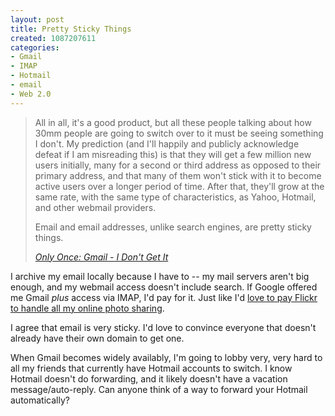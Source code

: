 ```yaml
--- 
layout: post
title: Pretty Sticky Things
created: 1087207611
categories: 
- Gmail
- IMAP
- Hotmail
- email
- Web 2.0
---
```

<blockquote>
<p>All in all, it's a good product, but all these people talking about how 30mm people are going to switch over to it must be seeing something I don't.  My prediction (and I'll happily and publicly acknowledge defeat if I am misreading this) is that they will get a few million new users initially, many for a second or third address as opposed to their primary address, and that many of them won't stick with it to become active users over a longer period of time.  After that, they'll grow at the same rate, with the same type of characteristics, as Yahoo, Hotmail, and other webmail providers.</p>

<p>Email and email addresses, unlike search engines, are pretty sticky things.</p>
<cite><a href="http://feeds.feedburner.com/Onlyonce?m=13">Only Once: Gmail - I Don't Get It</a></cite>
</blockquote>

<p>I archive my email locally because I have to -- my mail servers aren't big enough, and my webmail access doesn't include search. If Google offered me Gmail <em>plus</em> access via IMAP, I'd pay for it. Just like I'd <a href="http://www.bmannconsulting.com/node/view/1184">love to pay Flickr to handle all my online photo sharing</a>.</p>

<p>I agree that email is very sticky. I'd love to convince everyone that doesn't already have their own domain to get one.</p>

<p>When Gmail becomes widely availably, I'm going to lobby very, very hard to all my friends that currently have Hotmail accounts to switch. I know Hotmail doesn't do forwarding, and it likely doesn't have a vacation message/auto-reply. Can anyone think of a way to forward your Hotmail automatically?</p>
